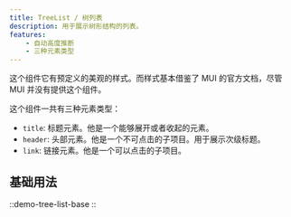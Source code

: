 ```yaml
---
title: TreeList / 树列表
description: 用于展示树形结构的列表。
features:
    - 自动高度推断
    - 三种元素类型
---
```


这个组件它有预定义的美观的样式。而样式基本借鉴了 MUI 的官方文档，尽管 MUI 并没有提供这个组件。

这个组件一共有三种元素类型：

- `title`: 标题元素。他是一个能够展开或者收起的元素。
- `header`: 头部元素。他是一个不可点击的子项目。用于展示次级标题。
- `link`: 链接元素。他是一个可以点击的子项目。

## 基础用法

::demo-tree-list-base
::
